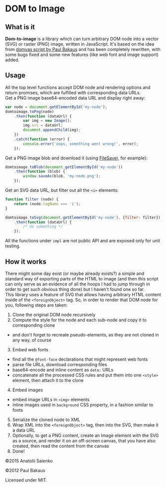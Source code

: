 # DOM to Image

## What is it
**Dom-to-image** is a library which can turn arbitrary DOM node into a vector (SVG) or raster (PNG) image, written in
JavaScript. It's based on the idea from [domvas script by Paul Bakaus](https://github.com/pbakaus/domvas)
and has been completely rewritten, with some bugs fixed and some new features (like web font and image support) added.

## Usage
All the top level functions accept DOM node and rendering options and return promises, which are fulfilled with
corresponding data URLs.  
Get a PNG image base64-encoded data URL and display right away:
```javascript
var node = document.getElementById('my-node');
domtoimage.toPng(node)
    .then(function (dataUrl) {
        var img = new Image();
        img.src = dataUrl;
        document.appendChild(img);
    })
    .catch(function (error) {
        console.error('oops, something went wrong!', error);
    });
```
Get a PNG image blob and download it (using [FileSaver](https://github.com/eligrey/FileSaver.js/), for example):
```javascript
domtoimage.toBlob(document.getElementById('my-node'))
    .then(function (blob) {
        window.saveAs(blob, 'my-node.png');
    });
```
Get an SVG data URL, but filter out all the `<i>` elements:
```javascript
function filter (node) {
    return (node.tagName === 'i');
}

domtoimage.toSvg(document.getElementById('my-node'), {filter: filter})
    .then(function (dataUrl) {
        /* do something */
    });
```
All the functions under `impl` are not public API and are exposed only for unit testing.

## How it works
There might some day exist (or maybe already exists?) a simple and standard way of exporting parts of the HTML to
image (and then this script can only serve as an evidence of all the hoops I had to jump through in order to get such obvious
thing done) but I haven't found one so far.  
This library uses a feature of SVG that allows having arbitrary HTML content inside of the `<foreignObject>` tag.
So, in order to render that DOM node for you, following steps are taken:  
1. Clone the original DOM node recursively
2. Compute the style for the node and each sub-node and copy it to corresponding clone  
 * and don't forget to recreate pseudo-elements, as they are not cloned in any way, of course
3. Embed web fonts
 * find all the `@font-face` declarations that might represent web fonts
 * parse file URLs, download corresponding files
 * base64-encode and inline content as `data:` URLs
 * concatenate all the processed CSS rules and put them into one `<style>` element, then attach it to the clone
4. Embed images
 * embed image URLs in `<img>` elements
 * inline images used in `background` CSS property, in a fashion similar to fonts
5. Serialize the cloned node to XML
6. Wrap XML into the `<foreignObject>` tag, then into the SVG, then make it a data URL
7. Optionally, to get a PNG content, create an Image element with the SVG as a source, and render it on an off-screen
 canvas, that you have also created, then read the content from the canvas
8. Done!

©2015 Anatolii Saienko

©2012 Paul Bakaus

Licensed under MIT.
